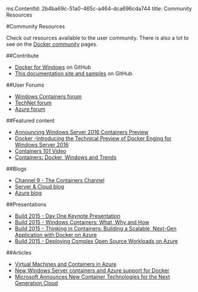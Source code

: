ms.ContentId: 2b4ba69c-51a0-465c-a464-dca696cda744 
title: Community Resources

#Community Resources

Check out resources available to the user community.
There is also a lot to see on the [Docker community](https://www.docker.com/community/participate/) pages.

##Contribute

*   [Docker for Windows](https://github.com/Microsoft/docker) on GitHub
*   [This documentation site and samples](https://github.com/Microsoft/Virtualization-Documentation) on GitHub

##User Forums

*   [Windows Containers forum](https://social.msdn.microsoft.com/Forums/en-US/home?forum=windowscontainers)
*   [TechNet forum](https://social.technet.microsoft.com/Forums/windowsserver/en-US/home "TechNet Forums")
*   [Azure forum](http://azure.microsoft.com/en-us/support/forums/)

##Featured content

*   [Announcing Windows Server 2016 Containers Preview](http://weblogs.asp.net/scottgu/announcing-windows-server-2016-containers-preview)
*   [Docker -Introducing the Technical Preview of Docker Enging for Windows Server 2016](http://blog.docker.com/2015/08/tp-docker-engine-windows-server-2016/)
*   [Containers 101 Video](https://channel9.msdn.com/Blogs/containers/Containers-101-with-Microsoft-and-Docker)
*   [Containers: Docker, Windows and Trends](http://azure.microsoft.com/blog/2015/08/17/containers-docker-windows-and-trends/)

##Blogs

*   [Channel 9 - The Containers Channel](https://channel9.msdn.com/Blogs/containers)
*   [Server & Cloud blog](http://blogs.technet.com/b/server-cloud/)
*   [Azure blog](http://azure.microsoft.com/blog/)

##Presentations

*   [Build 2015 - Day One Keynote Presentation](http://channel9.msdn.com/Events/Build/2015/KEY01)
*   [Build 2015 - Windows Containers: What, Why and How](http://channel9.msdn.com/events/Build/2015/2-704)
*   [Build 2015 - Thinking in Containers: Building a Scalable, Next-Gen Application with Docker on Azure](http://channel9.msdn.com/events/Build/2015/2-683)
*   [Build 2015 - Deploying Complex Open Source Workloads on Azure](http://channel9.msdn.com/Events/Build/2015/2-732)

##Articles

*   [Virtual Machines and Containers in Azure](https://azure.microsoft.com/en-us/documentation/articles/virtual-machines-vms-containers/)
*   [New Windows Server containers and Azure support for Docker](http://azure.microsoft.com/blog/2014/10/15/new-windows-server-containers-and-azure-support-for-docker/)
*   [Microsoft Announces New Container Technologies for the Next Generation Cloud](http://blogs.technet.com/b/server-cloud/archive/2015/04/08/microsoft-announces-new-container-technologies-for-the-next-generation-cloud.aspx)


